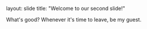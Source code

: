 layout: slide
title: "Welcome to our second slide!"

What's good?
Whenever it's time to leave, be my guest.
